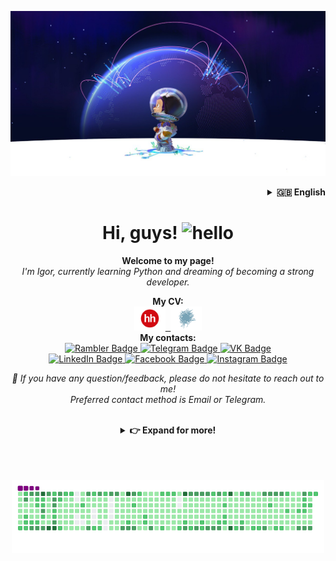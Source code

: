 <!--
**IgorGakhov/IgorGakhov** is a ✨ _special_ ✨ repository because its `README.md` (this file) appears on your GitHub profile.

Here are some ideas to get you started:

- 🔭 I’m currently working on ...
- 🌱 I’m currently learning ...
- 👯 I’m looking to collaborate on ...
- 🤔 I’m looking for help with ...
- 💬 Ask me about ...
- 📫 How to reach me: ...
- 😄 Pronouns: ...
- ⚡ Fun fact: ...
-->


<!-- Banner -->
<p align="center"><img src="content/images/Readme-title-image.jpeg" alt="Banner"></p>

<!-- Language selection -->
<details align="right">
    <summary><b>🇬🇧 English</b></summary>
    <b><a href="locale/ru/README.md">🇷🇺 Russian</a></b>
  </details>


<!-- Title -->
<h1 align="center">Hi, guys! <img alt="hello" img src="content/wave.gif" width="35"></h1>
<p align="center"><b>Welcome to my page!</b><br><i>I'm Igor, currently learning Python and dreaming of becoming a strong developer.</i></p>


<!-- CV & Socials -->
<p align="center">
  <b>My CV:</b>
  <br>
  <kbd>
    <!-- <a href="https://cv.hexlet.io/ru/resumes/1379">
      <img src="content/jobboards/hexlet-logo.svg" width="40" alt="Hexlet CV">
    </a> -->
    <a href="https://krasnodar.hh.ru/applicant/resumes/view?resume=3edd630dff0b3c4ebd0039ed1f36346a734577">
      <img src="content/jobboards/hh-logo.svg" width="50" alt="HeadHunter CV">
    </a>
    <a href="https://career.habr.com/igor_gakhov">
      <img src="content/jobboards/habr-career-logo.svg" width="50" alt="Habr CV">
    </a>
  </kbd>
  <br>
  <b>My contacts:</b>
  <br>
    <a href="mailto:gakhov_igor@rambler.ru">
      <img src="https://img.shields.io/badge/-Rambler-informational.svg?style=for-the-badge&logo=Mail.Ru&logoColor=white" alt="Rambler Badge">
    </a>
    <a href="https://t.me/Igor_Gakhov">
      <img src="https://img.shields.io/badge/-Telegram-0088cc.svg?style=for-the-badge&logo=telegram&logoColor=white" alt="Telegram Badge">
    </a>
    <a href="https://vk.com/igor_gakhov">
      <img src="https://img.shields.io/badge/-VKontakte-%232E87FB.svg?style=for-the-badge&logo=vk&logoColor=white" alt="VK Badge">
    <br>
    </a>
    <a href="https://www.linkedin.com/in/igor-gakhov">
      <img src="https://img.shields.io/badge/-LinkedIn-%230078b6.svg?style=for-the-badge&logo=linkedin&logoColor=white" alt="LinkedIn Badge">
    </a>
    <a href="https://www.facebook.com/gakhov.igor">
      <img src="https://img.shields.io/badge/-Facebook-1877F2.svg?style=for-the-badge&logo=facebook&logoColor=white" alt="Facebook Badge">
    </a>
    <a href="https://instagram.com/igor_gakhov">
      <img src="https://img.shields.io/badge/-Instagram-E4405F.svg?style=for-the-badge&logo=instagram&logoColor=white" alt="Instagram Badge">
    </a>
  <p align="center"><i>💬 If you have any question/feedback, please do not hesitate to reach out to me!<br>Preferred contact method is Email or Telegram.</i></p>
</p>

<br>


<!-- Outer collapsible -->  
<details>
   <summary align="center"><b>&#128073 Expand for more!</b></summary>
  
   <br>


  <!-- About Section -->
  <details>
    <summary><b>&#128100 About</b></summary>
      <p>
        <img align="right" width="30%" src="content/images/IgorGakhov.jpg" alt="Photo by Igor Gakhov" />
      </p>
        
  <blockquote>

  In programming, I am motivated by the ability to create something new, solve interesting problems, as well as unlimited scope for personal development and career growth, because I don’t like to stagnate and turn sour otherwise.
  
  Now Backend and deepening in this direction are interesting. The choice was not made by chance: Backend is the “brain” of the application, and as a person of a mathematical mindset (in my school years I was fond of mathematics, participated in olympiads), I just like working with data, systematizing processes and building architecture. In the future plans - the study of new languages ​​and tools, including Frontend-technologies.

  </blockquote>
    
  ----

  </details>
  <br>


  <!-- Tech Stack Section -->
  <details>
    <summary><b>🛠️ Tech Stack</b></summary>

  <br>

  <table>
    <!-- https://simpleicons.org/ -->
    <tr>
      <td>Category</td>
      <td>Technologies</td>
    </tr>
    <tr>
      <td>Languages</td>
      <td>
        <img title="Python" alt="python" height="25px" src="https://img.shields.io/static/v1?label=&message=Python&color=3C78A9&logo=python&logoColor=FFFFFF" />
        <img title="JavaScript" alt="javascript" height="25px" src="https://img.shields.io/static/v1?label=&message=JavaScript&color=F7DF1E&logo=javascript&logoColor=FFFFFF" />
      </td>
    </tr>
    <tr>
      <td>Frameworkes</td>
      <td>
        <img title="Django & DRF" alt="Django & DRF" height="25px" src="https://img.shields.io/static/v1?label=&message=Django&color=092E20&logo=django&logoColor=FFFFFF" />
        <img title="FastAPI" alt="FastAPI" height="25px" src="https://img.shields.io/static/v1?label=&message=FastAPI&color=009688&logo=fastapi&logoColor=FFFFFF" />
        <img title="Flask" alt="Flask" height="25px" src="https://img.shields.io/static/v1?label=&message=Flask&color=000000&logo=flask&logoColor=FFFFFF" />
      </td>
    </tr>
    <tr>
      <td>Managers</td>
      <td>
        <img title="Poetry" alt="Poetry" height="25px" src="https://img.shields.io/static/v1?label=&message=Poetry&color=60A5FA&logo=poetry&logoColor=FFFFFF" />
        <img title="venv" alt="venv" height="25px" src="https://img.shields.io/static/v1?label=&message=venv&color=3C78A9&logo=pkgsrc&logoColor=FFFFFF" />
        <img title="PIP" alt="PIP" height="25px" src="https://img.shields.io/static/v1?label=&message=PIP&color=3C78A9&logo=pypi&logoColor=FFFFFF" />
      </td>
    </tr>
    <tr>
      <td>Tests</td>
      <td>
        <img title="Pytest" alt="Pytest" height="25px" src="https://img.shields.io/static/v1?label=&message=Pytest&color=0A9EDC&logo=pytest&logoColor=FFFFFF" />
        <img title="UnitTest" alt="UnitTest" height="25px" src="https://img.shields.io/static/v1?label=&message=UnitTest&color=6454a3&logo=jekyll&logoColor=FFFFFF" />
      </td>
    </tr>
    <tr>
      <td>Databases & ORMs</td>
      <td>
        <img title="PostgreSQL" alt="PostgreSQL" height="25px" src="https://img.shields.io/static/v1?label=&message=PostgreSQL&color=4169E1&logo=postgresql&logoColor=FFFFFF" />
        <img title="SQLite" alt="SQLite" height="25px" src="https://img.shields.io/static/v1?label=&message=SQLite&color=003B57&logo=sqlite&logoColor=FFFFFF" />
        <img title="SQLAlchemy" alt="SQLAlchemy" height="25px" src="https://img.shields.io/static/v1?label=&message=SQLAlchemy&color=cc0f00&logo=academia&logoColor=FFFFFF" />
        <img title="Alembic" alt="Alembic" height="25px" src="https://img.shields.io/static/v1?label=&message=Alembic&color=bed4eb&logo=anilist&logoColor=FFFFFF" />
      </td>
    </tr>
    <tr>
      <td>DevOps</td>
      <td>
        <img title="Docker & Docker Compose" alt="Docker & Docker Compose" height="25px" src="https://img.shields.io/static/v1?label=&message=Docker&color=2496ED&logo=docker&logoColor=FFFFFF" />
      </td>
    </tr>
    <tr>
      <td>Cloud</td>
      <td>
        <img title="Railway" alt="Railway" height="25px" src="https://img.shields.io/static/v1?label=&message=Railway&color=0B0D0E&logo=railway&logoColor=FFFFFF" />
      </td>
    </tr>
    <tr>
      <td>Enviroment & Tools</td>
      <td>
        <img title="Git" alt="Git" height="25px" src="https://img.shields.io/static/v1?label=&message=Git&color=F05032&logo=git&logoColor=FFFFFF" />
        <img title="GitHub" alt="GitHub" height="25px" src="https://img.shields.io/static/v1?label=&message=GitHub&color=181717&logo=GitHub&logoColor=FFFFFF" />
        <img title="GitHub Actions" alt="GitHub Actions" height="25px" src="https://img.shields.io/static/v1?label=&message=GitHub_Actions&color=2088FF&logo=githubactions&logoColor=FFFFFF" />
        <img title="Ubuntu" alt="Ubuntu" height="25px" src="https://img.shields.io/static/v1?label=&message=Ubuntu&color=E95420&logo=ubuntu&logoColor=FFFFFF" />
        <img title="Bash" alt="Bash" height="25px" src="https://img.shields.io/static/v1?label=&message=Bash&color=4EAA25&logo=gnubash&logoColor=FFFFFF" />
        <img title="Nano editor" alt="Nano" height="25px" src="https://img.shields.io/static/v1?label=&message=Nano&color=4A90E2&logo=nano&logoColor=FFFFFF" />
        <img title="VSCode" alt="VSCode" height="25px" src="https://img.shields.io/static/v1?label=&message=VSCode&color=3da9f2&logo=visualstudiocode&logoColor=FFFFFF" />
        <img title=".ENV" alt="GitHub" height="25px" src="https://img.shields.io/static/v1?label=&message=.env&color=ECD53F&logo=dotenv&logoColor=FFFFFF" />
        <img title="Markdown" alt="Markdown" height="25px" src="https://img.shields.io/static/v1?label=&message=Markdown&color=000000&logo=markdown&logoColor=FFFFFF" />
        <img title="Asciinema" alt="Asciinema" height="25px" src="https://img.shields.io/static/v1?label=&message=Asciinema&color=D40000&logo=asciinema&logoColor=FFFFFF" />
        <img title="CodeClimate" alt="CodeClimate" height="25px" src="https://img.shields.io/static/v1?label=&message=CodeClimate&color=000000&logo=CodeClimate&logoColor=FFFFFF" />
      </td>
    </tr>
    <tr>
      <td>Web</td>
      <td>
        <img title="HTML5" alt="HTML5" height="25px" src="https://img.shields.io/static/v1?label=&message=HTML5&color=E34F26&logo=html5&logoColor=FFFFFF" />
        <img title="CSS3" alt="CSS3" height="25px" src="https://img.shields.io/static/v1?label=&message=CSS3&color=2496ED&logo=css3&logoColor=FFFFFF" />
        <img title="Bootstrap" alt="Bootstrap" height="25px" src="https://img.shields.io/static/v1?label=&message=Bootstrap&color=7952B3&logo=bootstrap&logoColor=FFFFFF" />
        <img title="JSON" alt="JSON" height="25px" src="https://img.shields.io/static/v1?label=&message=JSON&color=F7DF1E&logo=json&logoColor=FFFFFF" />
        <img title="JWT" alt="JWT" height="25px" src="https://img.shields.io/static/v1?label=&message=JWT&color=000000&logo=jsonwebtokens&logoColor=FFFFFF" />
      </td>
    </tr>
  </table>

  <!-- See **[➡️ Full Tech Stack](pages/TECH-STACK.md)**, for a list of projects using each of the above technologies. -->

  ----

  </details>
  <br>


  <!-- Portfolio Section -->
  <!-- <details>
    <summary><b>🧑‍💻 Portfolio</b></summary>

  <br>



  ----

  </details>
  <br> -->


  <!-- Metrics Section -->
  <details>
    <summary><b>📊 Metrics</b></summary>

  <br>

  <img width="97%" src="http://github-profile-summary-cards.vercel.app/api/cards/profile-details?username=IgorGakhov&width=500&theme=radical" />
  <img width="47%" src="https://github-readme-stats.vercel.app/api?username=IgorGakhov&include_all_commits=true&count_private=true&hide_title=false&custom_title=&show_icons=true&hide_border=true&theme=radical" />
  <img width="50%" src="https://github-readme-streak-stats.herokuapp.com/?user=IgorGakhov&hide_border=true&theme=radical" />

  ----

  </details>
  <br>


  <!-- Recent Activity Section -->
  <details>
    <summary><b>⚡ Recent Activity</b></summary>

  <br>

  <p><b><i>Recent activity until today:</i></b></p>

  <!--RECENT_ACTIVITY:start-->
1. ⬆️ Pushed 1 commit(s) to [IgorGakhov/Web-server-configured-app](https://github.com/IgorGakhov/Web-server-configured-app)<br>
2. ⬆️ Pushed 1 commit(s) to [IgorGakhov/Web-server-configured-app](https://github.com/IgorGakhov/Web-server-configured-app)<br>
3. ⬆️ Pushed 1 commit(s) to [IgorGakhov/Web-server-configured-app](https://github.com/IgorGakhov/Web-server-configured-app)<br>
4. ⭐ Starred [rafsaf/minimal-fastapi-postgres-template](https://github.com/rafsaf/minimal-fastapi-postgres-template)<br>
5. 💪 Opened PR [#1](https://github.com/Dobrovera/Metro_parser/pull/1) in [Dobrovera/Metro_parser](https://github.com/Dobrovera/Metro_parser)<br>
6. ⬆️ Pushed 1 commit(s) to [IgorGakhov/Metro-shop-parser](https://github.com/IgorGakhov/Metro-shop-parser)<br>
7. 🔱 Forked [IgorGakhov/Metro-shop-parser](https://github.com/IgorGakhov/Metro-shop-parser) from [Dobrovera/Metro_parser](https://github.com/Dobrovera/Metro_parser)<br>
  <!--RECENT_ACTIVITY:end-->

  <!--RECENT_ACTIVITY:last_update-->
Last Updated: Monday, January 29th, 2024, 12:56:14 AM (GMT)
  <!--RECENT_ACTIVITY:last_update_end-->

  ➡️  **[More Activity](pages/RECENT-ACTIVITY.md)**

  ----

  </details>
  <br>

</details>
<br><br><br>


<!-- Snake Section -->   
<p align="center">
  <img width="500" src="content/github-snake.gif" />
</p>
